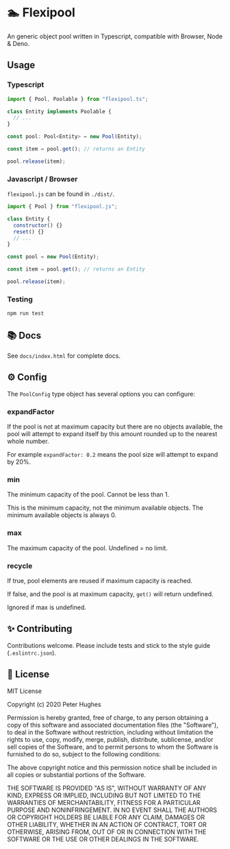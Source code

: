 # :swimmer: Flexipool

An generic object pool written in Typescript, compatible with Browser, Node & Deno.

## Usage

### Typescript

```typescript
import { Pool, Poolable } from "flexipool.ts";

class Entity implements Poolable {
  // ...
}

const pool: Pool<Entity> = new Pool(Entity);

const item = pool.get(); // returns an Entity

pool.release(item);

```

### Javascript / Browser

`flexipool.js` can be found in `./dist/`.

```javascript
import { Pool } from "flexipool.js";

class Entity {
  constructor() {}
  reset() {}
  // ...
}

const pool = new Pool(Entity);

const item = pool.get(); // returns an Entity

pool.release(item);
```

### Testing

```bash
npm run test
```

## :books: Docs

See `docs/index.html` for complete docs.

## :gear: Config

The `PoolConfig` type object has several options you can configure:

### expandFactor

If the pool is not at maximum capacity but there are no objects available, the pool will attempt to expand itself by this amount rounded up to the nearest whole number.

For example `expandFactor: 0.2` means the pool size will attempt to expand by 20%.

### min

The minimum capacity of the pool. Cannot be less than 1.

This is the minimum capacity, not the minimum available objects. The minimum available objects is always 0.

### max

The maximum capacity of the pool. Undefined = no limit.

### recycle

If true, pool elements are reused if maximum capacity is reached.

If false, and the pool is at maximum capacity, `get()` will return undefined.

Ignored if max is undefined.

## :sparkles: Contributing

Contributions welcome. Please include tests and stick to the style guide (`.eslintrc.json`).

## :memo: License
MIT License

Copyright (c) 2020 Peter Hughes

Permission is hereby granted, free of charge, to any person obtaining a copy
of this software and associated documentation files (the "Software"), to deal
in the Software without restriction, including without limitation the rights
to use, copy, modify, merge, publish, distribute, sublicense, and/or sell
copies of the Software, and to permit persons to whom the Software is
furnished to do so, subject to the following conditions:

The above copyright notice and this permission notice shall be included in all
copies or substantial portions of the Software.

THE SOFTWARE IS PROVIDED "AS IS", WITHOUT WARRANTY OF ANY KIND, EXPRESS OR
IMPLIED, INCLUDING BUT NOT LIMITED TO THE WARRANTIES OF MERCHANTABILITY,
FITNESS FOR A PARTICULAR PURPOSE AND NONINFRINGEMENT. IN NO EVENT SHALL THE
AUTHORS OR COPYRIGHT HOLDERS BE LIABLE FOR ANY CLAIM, DAMAGES OR OTHER
LIABILITY, WHETHER IN AN ACTION OF CONTRACT, TORT OR OTHERWISE, ARISING FROM,
OUT OF OR IN CONNECTION WITH THE SOFTWARE OR THE USE OR OTHER DEALINGS IN THE
SOFTWARE.
